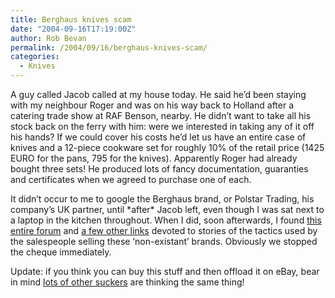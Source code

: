 ```yaml
---
title: Berghaus knives scam
date: "2004-09-16T17:19:00Z"
author: Rob Bevan
permalink: /2004/09/16/berghaus-knives-scam/
categories:
  - Knives
---
```

A guy called Jacob called at my house today. He said he&#8217;d been staying with my neighbour Roger and was on his way back to Holland after a catering trade show at RAF Benson, nearby. He didn&#8217;t want to take <span class="hilite">all</span> his stock back on the ferry with him: were we interested in taking any of it off his hands? If we could cover his costs he&#8217;d let us have an entire case of knives and a 12-piece cookware set for roughly 10% of the retail price (1425 EURO for the pans, 795 for the knives). Apparently Roger had already bought three sets! He produced lots of fancy documentation, guaranties and certificates when we agreed to purchase one of each.

It didn&#8217;t occur to me to google the Berghaus brand, or Polstar Trading, his company&#8217;s UK partner, until \*after\* Jacob left, even though I was sat next to a laptop in the kitchen throughout. When I did, soon afterwards, I found [this entire forum][1] and [a few other links][2] devoted to stories of the tactics used by the salespeople selling these &#8216;non-existant&#8217; brands. Obviously we stopped the cheque immediately.

<div class="update">
  Update: if you think you can buy this stuff and then offload it on eBay, bear in mind <a href="http://search.ebay.co.uk/berghaus_Kitchen_W0QQbsZSearchQQcatrefZC6QQcoactionZcompareQQcoentrypageZsearchQQcopagenumZ1QQfromZR2QQgotopageZQQlopgZQQsacategoryZ20625QQsalocatedincountryZ3QQsapricehiZQQsapriceloZQQsbrftogZ1QQsofocusZbsQQsosortorderZ1QQsosortpropertyZ1">lots of other suckers</a> are thinking the same thing!
</div>

<div style="display: none;">
  **Since this is my personal site and I get to make the rules, please write in English. I also reserve the right to delete comments for whatever other reasons I see fit.**
</div>

 [1]: http://www.kochmesser.de/messersets.php
 [2]: http://del.icio.us/robbevan/scam
